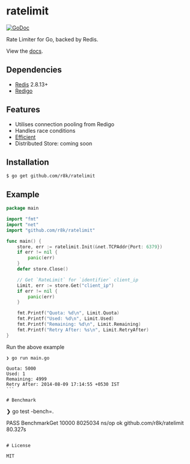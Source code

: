 # ratelimit
[![GoDoc](https://godoc.org/github.com/r8k/ratelimit?status.svg)](https://godoc.org/github.com/r8k/ratelimit)

 Rate Limiter for Go, backed by Redis.

 View the [docs](http://godoc.org/github.com/r8k/ticker).

## Dependencies
 * [Redis](http://redis.io/download) 2.8.13+
 * [Redigo](https://github.com/garyburd/redigo/)

## Features
 * Utilises connection pooling from Redigo
 * Handles race conditions
 * [Efficient](https://github.com/r8k/ratelimit#benchmark)
 * Distributed Store: coming soon

## Installation

```
$ go get github.com/r8k/ratelimit
```

## Example

```go
package main

import "fmt"
import "net"
import "github.com/r8k/ratelimit"

func main() {
    store, err := ratelimit.Init(&net.TCPAddr{Port: 6379})
    if err != nil {
        panic(err)
    }
    defer store.Close()

    // Get `RateLimit` for `identifier` client_ip
    Limit, err := store.Get("client_ip")
    if err != nil {
        panic(err)
    }

    fmt.Printf("Quota: %d\n", Limit.Quota)
    fmt.Printf("Used: %d\n", Limit.Used)
    fmt.Printf("Remaining: %d\n", Limit.Remaining)
    fmt.Printf("Retry After: %s\n", Limit.RetryAfter)
}

```

Run the above example
````
❯ go run main.go

Quota: 5000
Used: 1
Remaining: 4999
Retry After: 2014-08-09 17:14:55 +0530 IST
```

# Benchmark
````
❯ go test -bench=.

PASS
BenchmarkGet       10000       8025034 ns/op
ok      github.com/r8k/ratelimit    80.327s
````

# License

MIT
